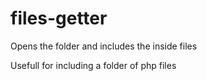 # files-getter

Opens the folder and includes the inside files

Usefull for including a folder of php files
